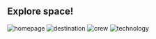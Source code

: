 ## Explore space!
![homepage](https://screenshot-site-pipeline.s3.sa-east-1.amazonaws.com/index.png?)
![destination](https://screenshot-site-pipeline.s3.sa-east-1.amazonaws.com/destination.png?)
![crew](https://screenshot-site-pipeline.s3.sa-east-1.amazonaws.com/crew.png?)
![technology](https://screenshot-site-pipeline.s3.sa-east-1.amazonaws.com/technology.png?)
